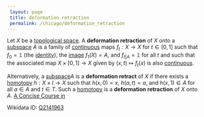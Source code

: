 ```yaml
---
 layout: page
 title: deformation retraction
 permalink: /chicago/deformation_retraction
---
```


Let $X$ be a [topological space](https://mathgloss.github.io/MathGloss/chicago/topological_space). A **deformation retraction** of $X$ onto a [subspace](https://mathgloss.github.io/MathGloss/chicago/subspace_topology) $A$ is a family of [continuous](https://mathgloss.github.io/MathGloss/chicago/continuous) maps $f_t: X\to X$ for $t\in [0,1]$ such that $f_0 = \mathbb 1$ (the [identity](https://mathgloss.github.io/MathGloss/chicago/identity_function)), the [image](https://mathgloss.github.io/MathGloss/chicago/image) $f_1(X) = A$, and ${f_t}_{{\vert}A} = \mathbb 1$ for all $t$ and such that the associated map $X \times [0,1] \to X$ given by $(x,t)\mapsto f_t(x)$ is also [continuous](https://mathgloss.github.io/MathGloss/chicago/continuous). [](https://mathgloss.github.io/MathGloss/chicago/Algebraic_Topology)

Alternatively, a [subspace](https://mathgloss.github.io/MathGloss/chicago/##################subspace)$A$ is a **deformation retract** of $X$ if there exists a [homotopy](https://mathgloss.github.io/MathGloss/chicago/homotopy) $h:X\times I\to X$ such that $h(x,0) = x$, $h(a,t) = a$, and $h(x,1)\in A$ for all $a\in A$ and $t\in T$. Such a [homotopy](https://mathgloss.github.io/MathGloss/chicago/homotopy) is a **deformation retraction** of $X$ onto $A$. [A Concise Course in ](https://mathgloss.github.io/MathGloss/chicago/A_Concise_Course_in_###################)

Wikidata ID: [Q2141963](https://www.wikidata.org/wiki/Q2141963)